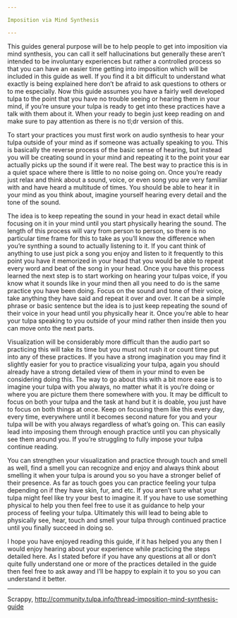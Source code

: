 ```yaml
---

Imposition via Mind Synthesis

---
```


This guides general purpose will be to help people to get into imposition via mind synthesis, you can call it self hallucinations but generally these aren’t intended to be involuntary experiences but rather a controlled process so that you can have an easier time getting into imposition which will be included in this guide as well. If you find it a bit difficult to understand what exactly is being explained here don’t be afraid to ask questions to others or to me especially. Now this guide assumes you have a fairly well developed tulpa to the point that you have no trouble seeing or hearing them in your mind, if you’re unsure your tulpa is ready to get into these practices have a talk with them about it. When your ready to begin just keep reading on and make sure to pay attention as there is no tl;dr version of this.

To start your practices you must first work on audio synthesis to hear your tulpa outside of your mind as if someone was actually speaking to you. This is basically the reverse process of the basic sense of hearing, but instead you will be creating sound in your mind and repeating it to the point your ear actually picks up the sound if it were real. The best way to practice this is in a quiet space where there is little to no noise going on. Once you’re ready just relax and think about a sound, voice, or even song you are very familiar with and have heard a multitude of times. You should be able to hear it in your mind as you think about, imagine yourself hearing every detail and the tone of the sound.

The idea is to keep repeating the sound in your head in exact detail while focusing on it in your mind until you start physically hearing the sound. The length of this process will vary from person to person, so there is no particular time frame for this to take as you’ll know the difference when you’re synthing a sound to actually listening to it. If you cant think of anything to use just pick a song you enjoy and listen to it frequently to this point you have it memorized in your head that you would be able to repeat every word and beat of the song in your head. Once you have this process learned the next step is to start working on hearing your tulpas voice, if you know what it sounds like in your mind then all you need to do is the same practice you have been doing. Focus on the sound and tone of their voice, take anything they have said and repeat it over and over. It can be a simple phrase or basic sentence but the idea is to just keep repeating the sound of their voice in your head until you physically hear it. Once you’re able to hear your tulpa speaking to you outside of your mind rather then inside then you can move onto the next parts.

Visualization will be considerably more difficult than the audio part so practicing this will take its time but you must not rush it or count time put into any of these practices. If you have a strong imagination you may find it slightly easier for you to practice visualizing your tulpa, again you should already have a strong detailed view of them in your mind to even be considering doing this. The way to go about this with a bit more ease is to imagine your tulpa with you always, no matter what it is you’re doing or where you are picture them there somewhere with you. It may be difficult to focus on both your tulpa and the task at hand but it is doable, you just have to focus on both things at once. Keep on focusing them like this every day, every time, everywhere until it becomes second nature for you and your tulpa will be with you always regardless of what’s going on. This can easily lead into imposing them through enough practice until you can physically see them around you. If you’re struggling to fully impose your tulpa continue reading.

You can strengthen your visualization and practice through touch and smell as well, find a smell you can recognize and enjoy and always think about smelling it when your tulpa is around you so you have a stronger belief of their presence. As far as touch goes you can practice feeling your tulpa depending on if they have skin, fur, and etc. If you aren’t sure what your tulpa might feel like try your best to imagine it. If you have to use something physical to help you then feel free to use it as guidance to help your process of feeling your tulpa. Ultimately this will lead to being able to physically see, hear, touch and smell your tulpa through continued practice until you finally succeed in doing so.

I hope you have enjoyed reading this guide, if it has helped you any then I would enjoy hearing about your experience while practicing the steps detailed here. As I stated before if you have any questions at all or don’t quite fully understand one or more of the practices detailed in the guide then feel free to ask away and I’ll be happy to explain it to you so you can understand it better.

---

Scrappy, http://community.tulpa.info/thread-imposition-mind-synthesis-guide